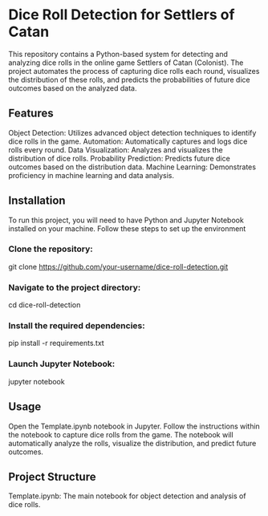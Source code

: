 # Dice Roll Detection for Settlers of Catan
This repository contains a Python-based system for detecting and analyzing dice rolls in the online game Settlers of Catan (Colonist). The project automates the process of capturing dice rolls each round, visualizes the distribution of these rolls, and predicts the probabilities of future dice outcomes based on the analyzed data.

## Features
Object Detection: Utilizes advanced object detection techniques to identify dice rolls in the game.
Automation: Automatically captures and logs dice rolls every round.
Data Visualization: Analyzes and visualizes the distribution of dice rolls.
Probability Prediction: Predicts future dice outcomes based on the distribution data.
Machine Learning: Demonstrates proficiency in machine learning and data analysis.
## Installation
To run this project, you will need to have Python and Jupyter Notebook installed on your machine. Follow these steps to set up the environment

### Clone the repository:
git clone https://github.com/your-username/dice-roll-detection.git
### Navigate to the project directory:
cd dice-roll-detection
### Install the required dependencies:
pip install -r requirements.txt
### Launch Jupyter Notebook:
jupyter notebook

## Usage
Open the Template.ipynb notebook in Jupyter.
Follow the instructions within the notebook to capture dice rolls from the game.
The notebook will automatically analyze the rolls, visualize the distribution, and predict future outcomes.

## Project Structure
Template.ipynb: The main notebook for object detection and analysis of dice rolls.
